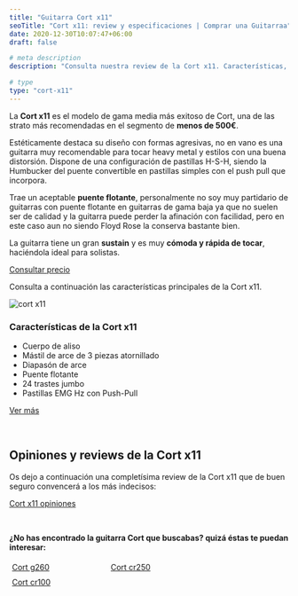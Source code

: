 ```yaml
---
title: "Guitarra Cort x11"
seoTitle: "Cort x11: review y especificaciones | Comprar una Guitarraa"
date: 2020-12-30T10:07:47+06:00
draft: false

# meta description
description: "Consulta nuestra review de la Cort x11. Características, especificaciones y precio de una de las guitarras más vendidas de Cort"

# type
type: "cort-x11"
---
```


La **Cort x11** es el modelo de gama media más exitoso de Cort, una de las strato más recomendadas en el segmento de **menos de 500€**.

Estéticamente destaca su diseño con formas agresivas, no en vano es una guitarra muy recomendable para tocar heavy metal y estilos con una buena distorsión.
Dispone de una configuración de pastillas H-S-H, siendo la Humbucker del puente convertible en pastillas simples con el push pull que incorpora.

Trae un aceptable **puente flotante**, personalmente no soy muy partidario de guitarras con puente flotante en guitarras de gama baja ya que no suelen ser de calidad y 
la guitarra puede perder la afinación con facilidad, pero en este caso aun no siendo Floyd Rose la conserva bastante bien.

La guitarra tiene un gran **sustain** y es muy **cómoda y rápida de tocar**, haciéndola ideal para solistas.

<div>
	<a href="https://www.amazon.es/Cort-X-11-Alder-bk-alder/dp/B01BWP8H60/ref=as_li_ss_tl?__mk_es_ES=%C3%85M%C3%85%C5%BD%C3%95%C3%91&dchild=1&keywords=cort+x11&qid=1597835180&sr=8-2&linkCode=ll1&tag=guitar0de-21&linkId=a10b0def21354f75afa129712e800a44&language=es_ES" class="btn" rel="nofollow noopener noreferrer" target="_blank">Consultar precio</a>
</div>

Consulta a continuación las características principales de la Cort x11.

![cort x11](../../images/cort/cort-x11.jpg)

### Características de la Cort x11

* Cuerpo de aliso
* Mástil de arce de 3 piezas atornillado
* Diapasón de arce
* Puente flotante
* 24 trastes jumbo
* Pastillas EMG Hz con Push-Pull

<div>
	<a href="https://www.amazon.es/Cort-X-11-Alder-bk-alder/dp/B01BWP8H60/ref=as_li_ss_tl?__mk_es_ES=%C3%85M%C3%85%C5%BD%C3%95%C3%91&dchild=1&keywords=cort+x11&qid=1597835180&sr=8-2&linkCode=ll1&tag=guitar0de-21&linkId=a10b0def21354f75afa129712e800a44&language=es_ES" class="btn" rel="nofollow noopener noreferrer" target="_blank">Ver más</a>
</div>

&nbsp;

## Opiniones y reviews de la Cort x11

Os dejo a continuación una completísima review de la Cort x11 que de buen seguro convencerá a los más indecisos:

<a href="https://www.youtu.be/b-35IT5Y8Hk" class="lazy-youtube-embed">Cort x11 opiniones</a>

&nbsp;

**¿No has encontrado la guitarra Cort que buscabas? quizá éstas te puedan interesar:**

<div class="row">
      <div class="column" style="float: left; width: 33.33%; padding: 5px;">
        <a href="/guitarras-cort/g260/">
          <figcaption>Cort g260</figcaption>
        </a>
      </div>
      <div class="column" style="float: left; width: 33.33%; padding: 5px;">
        <a href="/guitarras-cort/cr250/">
          <figcaption>Cort cr250</figcaption>
        </a>
      </div>
      <div class="column" style="float: left; width: 33.33%; padding: 5px;">
        <a href="/guitarras-cort/cr100/">
          <figcaption>Cort cr100</figcaption>
        </a>
      </div>
</div>